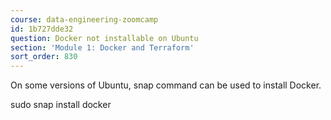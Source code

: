 ```yaml
---
course: data-engineering-zoomcamp
id: 1b727dde32
question: Docker not installable on Ubuntu
section: 'Module 1: Docker and Terraform'
sort_order: 830
---
```


On some versions of Ubuntu, snap command can be used to install Docker.

sudo snap install docker

